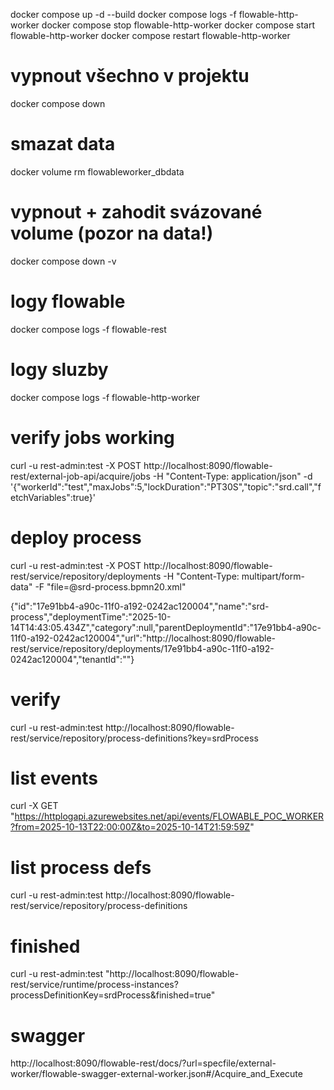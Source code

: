 docker compose up -d --build
docker compose logs -f flowable-http-worker
docker compose stop flowable-http-worker
docker compose start flowable-http-worker
docker compose restart flowable-http-worker

# vypnout všechno v projektu
docker compose down
# smazat data
docker volume rm flowableworker_dbdata

# vypnout + zahodit svázované volume (pozor na data!)
docker compose down -v

# logy flowable
docker compose logs -f flowable-rest

# logy sluzby
docker compose logs -f flowable-http-worker

# verify jobs working
curl -u rest-admin:test -X POST http://localhost:8090/flowable-rest/external-job-api/acquire/jobs -H "Content-Type: application/json" -d '{"workerId":"test","maxJobs":5,"lockDuration":"PT30S","topic":"srd.call","fetchVariables":true}'

# deploy process
curl -u rest-admin:test -X POST http://localhost:8090/flowable-rest/service/repository/deployments -H "Content-Type: multipart/form-data" -F "file=@srd-process.bpmn20.xml"

{"id":"17e91bb4-a90c-11f0-a192-0242ac120004","name":"srd-process","deploymentTime":"2025-10-14T14:43:05.434Z","category":null,"parentDeploymentId":"17e91bb4-a90c-11f0-a192-0242ac120004","url":"http://localhost:8090/flowable-rest/service/repository/deployments/17e91bb4-a90c-11f0-a192-0242ac120004","tenantId":""}

# verify
curl -u rest-admin:test http://localhost:8090/flowable-rest/service/repository/process-definitions?key=srdProcess

# list events
curl -X GET "https://httplogapi.azurewebsites.net/api/events/FLOWABLE_POC_WORKER?from=2025-10-13T22:00:00Z&to=2025-10-14T21:59:59Z"

# list process defs
curl -u rest-admin:test http://localhost:8090/flowable-rest/service/repository/process-definitions

# finished
curl -u rest-admin:test "http://localhost:8090/flowable-rest/service/runtime/process-instances?processDefinitionKey=srdProcess&finished=true"

# swagger
http://localhost:8090/flowable-rest/docs/?url=specfile/external-worker/flowable-swagger-external-worker.json#/Acquire_and_Execute